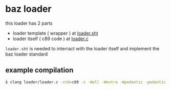 # baz loader

this loader has 2 parts

- loader template ( wrapper ) at [loader.sht](/loader.sht)
- loader itself ( c89 code ) at [loader.c](/loader.c)

`loader.sht` is needed to interract with the loader itself
and implement the baz loader standard

## example compilation

```sh
$ clang loader/loader.c -std=c89 -s -Wall -Wextra -Wpedantic -pedantic -Werror -Wshadow -Ofast -flto -o load
```
